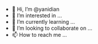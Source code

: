 - 👋 Hi, I’m @yanidian
- 👀 I’m interested in ...
- 🌱 I’m currently learning ...
- 💞️ I’m looking to collaborate on ...
- 📫 How to reach me ...

<!---
yanidian/yanidian is a ✨ special ✨ repository because its `README.md` (this file) appears on your GitHub profile.
You can click the Preview link to take a look at your changes.
--->
